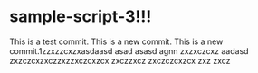 # sample-script-3!!!

This is a test commit.
This is a new commit.
This is a new commit.1zzxzzcxzxasdaasd
asad
asasd
agnn
zxzxczcxz
aadasd
zxzczcxzxczzxzzxczcxzcx
zxczzxcz
zxczczcxzcx
zxz
zxcz
